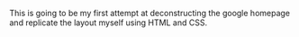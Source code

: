 This is going to be my first attempt at deconstructing the google homepage and replicate the 
layout myself using HTML and CSS.